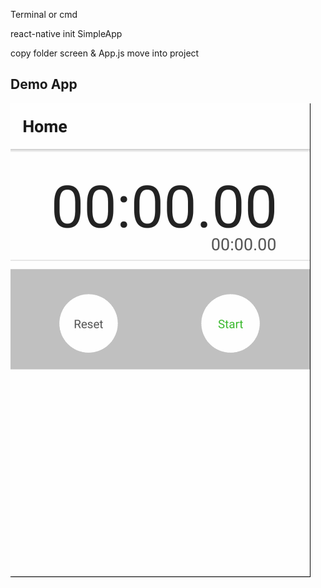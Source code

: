 
Terminal or cmd

react-native init SimpleApp

copy folder screen & App.js move into project 

## Demo App 

<img src='https://github.com/tictacpc/proAccountant/blob/master/proAccountant.gif' title='Tip Calculator' width='' alt='Video Walkthrough' />